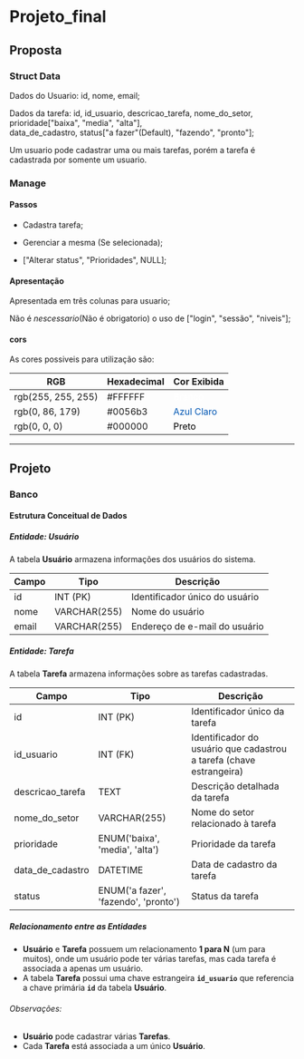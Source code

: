 # Projeto_final

## Proposta
### Struct Data

Dados do Usuario: id, nome, email;

Dados da tarefa: id, id_usuario, descricao_tarefa, nome_do_setor, prioridade["baixa", "media", "alta"], \
    data_de_cadastro, status["a fazer"(Default), "fazendo", "pronto"];

Um usuario pode cadastrar uma ou mais tarefas, porém a tarefa é cadastrada por somente um usuario.


### Manage

#### Passos

- Cadastra tarefa;

- Gerenciar a mesma (Se selecionada);

- ["Alterar status", "Prioridades", NULL];

#### Apresentação

Apresentada em três colunas para usuario;

Não é *nescessario*(Não é obrigatorio) o uso de ["login", "sessão", "niveis"];

#### cors

As cores possiveis para utilização são:

| RGB             | Hexadecimal | Cor Exibida   |
|-----------------|-------------|---------------|
| rgb(255, 255, 255) | #FFFFFF     | <span style="color: #FFFFFF;">Branco</span> |
| rgb(0, 86, 179)   | #0056b3     | <span style="color: #0056b3;">Azul Claro</span> |
| rgb(0, 0, 0)      | #000000     | <span style="color: #000000;">Preto</span> |

---

## Projeto

### Banco

#### Estrutura Conceitual de Dados

##### Entidade: Usuário
A tabela **Usuário** armazena informações dos usuários do sistema.

| **Campo** | **Tipo**     | **Descrição**               |
|-----------|--------------|-----------------------------|
| id        | INT (PK)     | Identificador único do usuário |
| nome      | VARCHAR(255) | Nome do usuário             |
| email     | VARCHAR(255) | Endereço de e-mail do usuário |

##### Entidade: Tarefa
A tabela **Tarefa** armazena informações sobre as tarefas cadastradas.

| **Campo**        | **Tipo**     | **Descrição**                                      |
|------------------|--------------|----------------------------------------------------|
| id               | INT (PK)     | Identificador único da tarefa                      |
| id_usuario      | INT (FK)     | Identificador do usuário que cadastrou a tarefa (chave estrangeira) |
| descricao_tarefa| TEXT         | Descrição detalhada da tarefa                      |
| nome_do_setor   | VARCHAR(255) | Nome do setor relacionado à tarefa                 |
| prioridade      | ENUM('baixa', 'media', 'alta') | Prioridade da tarefa          |
| data_de_cadastro| DATETIME     | Data de cadastro da tarefa                         |
| status          | ENUM('a fazer', 'fazendo', 'pronto') | Status da tarefa              |

##### Relacionamento entre as Entidades
- **Usuário** e **Tarefa** possuem um relacionamento **1 para N** (um para muitos), onde um usuário pode ter várias tarefas, mas cada tarefa é associada a apenas um usuário.
- A tabela **Tarefa** possui uma chave estrangeira **`id_usuario`** que referencia a chave primária **`id`** da tabela **Usuário**.


###### Observações:
- **Usuário** pode cadastrar várias **Tarefas**.
- Cada **Tarefa** está associada a um único **Usuário**.



